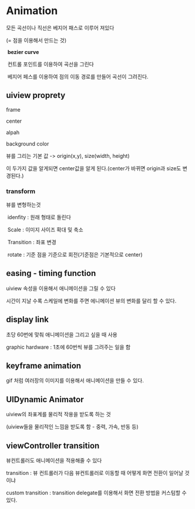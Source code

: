 # Animation

모든 곡선이나 직선은 베지어 패스로 이루어 져있다

(= 점을 이용해서 만드는 것)

​    **bezier curve**

​    컨트롤 포인트를 이용하여 곡선을 그린다 

​    베지어 페스를 이용하여 점의 이동 경로를 만들어 곡선이 그려진다.



## uiview proprety

frame

center

alpah

background color

뷰를 그리는 기본 값 -> origin(x,y), size(width, height)

이 두가지 값을 알게되면 center값을 알게 된다.(center가 바뀌면 origin과 size도 변경된다.)

### transform

뷰를 변형하는것

​    idenfity : 원래 형태로 돌린다

​    Scale : 이미지 사이즈 확대 및 축소

​    Transition : 좌표 변경

​    rotate : 기준 점을 기준으로 회전(기준점은 기본적으로 center)



## easing - timing function

uiview 속성을 이용해서 애니메이션을 그릴 수 있다

시간이 지날 수록 스케일에 변화를 주면 에니메이션 뷰의 변화를 달리 할 수 있다.



## display link

초당 60번에 맞춰 애니메이션을 그리고 싶을 때 사용 

graphic hardware : 1초에 60번씩 뷰를 그려주는 일을 함



## keyframe animation

gif 처럼 여러장의 이미지를 이용해서 애니메이션을 만들 수 있다.



## UIDynamic Animator

uiview의 좌표계를 물리적 작용을 받도록 하는 것

(uiview들을 물리적인 느낌을 받도록 함 - 중력, 가속, 반동 등)



## viewController transition

뷰컨트롤러도 애니메이션을 적용해줄 수 있다

transition : 뷰 컨트롤러가 다음 뷰컨트롤러로 이동할 때 어떻게 화면 전환이 일어날 것이냐

custom transition : transition delegate를 이용해서 화면 전환 방법을 커스텀할 수 있다. 